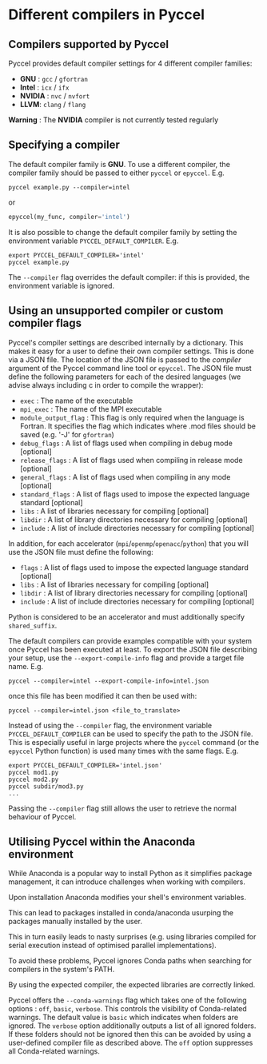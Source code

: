 # Different compilers in Pyccel

## Compilers supported by Pyccel

Pyccel provides default compiler settings for 4 different compiler families:

-   **GNU** : `gcc` / `gfortran`
-   **Intel** : `icx` / `ifx`
-   **NVIDIA** : `nvc` / `nvfort`
-   **LLVM**: `clang` / `flang`

**Warning** : The **NVIDIA** compiler is not currently tested regularly

## Specifying a compiler

The default compiler family is **GNU**. To use a different compiler, the compiler family should be passed to either `pyccel` or `epyccel`.
E.g.

```shell
pyccel example.py --compiler=intel
```

or

```python
epyccel(my_func, compiler='intel')
```

It is also possible to change the default compiler family by setting the environment variable `PYCCEL_DEFAULT_COMPILER`.
E.g.

```shell
export PYCCEL_DEFAULT_COMPILER='intel'
pyccel example.py
```

The `--compiler` flag overrides the default compiler: if this is provided, the environment variable is ignored.

## Using an unsupported compiler or custom compiler flags

Pyccel's compiler settings are described internally by a dictionary. This makes it easy for a user to define their own compiler settings. This is done via a JSON file. The location of the JSON file is passed to the _compiler_ argument of the Pyccel command line tool or `epyccel`. The JSON file must define the following parameters for each of the desired languages (we advise always including c in order to compile the wrapper):

-   `exec` : The name of the executable
-   `mpi_exec` : The name of the MPI executable
-   `module_output_flag` : This flag is only required when the language is Fortran. It specifies the flag which indicates where .mod files should be saved (e.g. '-J' for `gfortran`)
-   `debug_flags` : A list of flags used when compiling in debug mode \[optional\]
-   `release_flags` : A list of flags used when compiling in release mode \[optional\]
-   `general_flags` : A list of flags used when compiling in any mode \[optional\]
-   `standard_flags` : A list of flags used to impose the expected language standard \[optional\]
-   `libs` : A list of libraries necessary for compiling \[optional\]
-   `libdir` : A list of library directories necessary for compiling \[optional\]
-   `include` : A list of include directories necessary for compiling \[optional\]
  
In addition, for each accelerator (`mpi`/`openmp`/`openacc`/`python`) that you will use the JSON file must define the following:
  
-   `flags` : A list of flags used to impose the expected language standard \[optional\]
-   `libs` : A list of libraries necessary for compiling \[optional\]
-   `libdir` : A list of library directories necessary for compiling \[optional\]
-   `include` : A list of include directories necessary for compiling \[optional\]

Python is considered to be an accelerator and must additionally specify `shared_suffix`.

The default compilers can provide examples compatible with your system once Pyccel has been executed at least. To export the JSON file describing your setup, use the `--export-compile-info` flag and provide a target file name.
E.g.

```shell
pyccel --compiler=intel --export-compile-info=intel.json
```

once this file has been modified it can then be used with:

```shell
pyccel --compiler=intel.json <file_to_translate>
```

Instead of using the `--compiler` flag, the environment variable `PYCCEL_DEFAULT_COMPILER` can be used to specify the path to the JSON file.
This is especially useful in large projects where the `pyccel` command (or the `epyccel` Python function) is used many times with the same flags.
E.g.

```shell
export PYCCEL_DEFAULT_COMPILER='intel.json'
pyccel mod1.py
pyccel mod2.py
pyccel subdir/mod3.py
...
```

Passing the `--compiler` flag still allows the user to retrieve the normal behaviour of Pyccel.

## Utilising Pyccel within the Anaconda environment

While Anaconda is a popular way to install Python as it simplifies package management, it can introduce challenges when working with compilers.

Upon installation Anaconda modifies your shell's environment variables.

This can lead to packages installed in conda/anaconda usurping the packages manually installed by the user.

This in turn easily leads to nasty surprises (e.g. using libraries compiled for serial execution instead of optimised parallel implementations).

To avoid these problems, Pyccel ignores Conda paths when searching for compilers in the system's PATH.

By using the expected compiler, the expected libraries are correctly linked.

Pyccel offers the `--conda-warnings` flag which takes one of the following options : `off`, `basic`, `verbose`.
This controls the visibility of Conda-related warnings. The default value is `basic` which indicates when folders are ignored.
The `verbose` option additionally outputs a list of all ignored folders. If these folders should not be ignored then this can be avoided by using a user-defined compiler file as described above.
The `off` option suppresses all Conda-related warnings.
